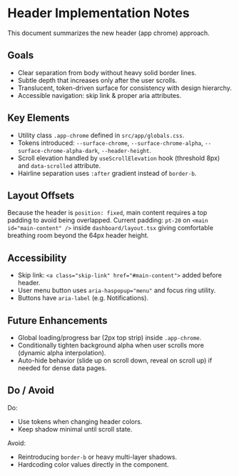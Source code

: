 # Header Implementation Notes

This document summarizes the new header (app chrome) approach.

## Goals

- Clear separation from body without heavy solid border lines.
- Subtle depth that increases only after the user scrolls.
- Translucent, token-driven surface for consistency with design hierarchy.
- Accessible navigation: skip link & proper aria attributes.

## Key Elements

- Utility class `.app-chrome` defined in `src/app/globals.css`.
- Tokens introduced: `--surface-chrome`, `--surface-chrome-alpha`, `--surface-chrome-alpha-dark`, `--header-height`.
- Scroll elevation handled by `useScrollElevation` hook (threshold 8px) and `data-scrolled` attribute.
- Hairline separation uses `:after` gradient instead of `border-b`.

## Layout Offsets

Because the header is `position: fixed`, main content requires a top padding to avoid being overlapped.
Current padding: `pt-20` on `<main id="main-content" />` inside `dashboard/layout.tsx` giving comfortable breathing room beyond the 64px header height.

## Accessibility

- Skip link: `<a class="skip-link" href="#main-content">` added before header.
- User menu button uses `aria-haspopup="menu"` and focus ring utility.
- Buttons have `aria-label` (e.g. Notifications).

## Future Enhancements

- Global loading/progress bar (2px top strip) inside `.app-chrome`.
- Conditionally tighten background alpha when user scrolls more (dynamic alpha interpolation).
- Auto-hide behavior (slide up on scroll down, reveal on scroll up) if needed for dense data pages.

## Do / Avoid

Do:

- Use tokens when changing header colors.
- Keep shadow minimal until scroll state.

Avoid:

- Reintroducing `border-b` or heavy multi-layer shadows.
- Hardcoding color values directly in the component.
